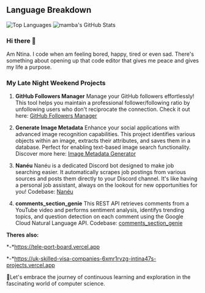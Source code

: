 ## Language Breakdown
![Top Languages](https://github-readme-stats.vercel.app/api/top-langs/?username=Intina47&layout=compact&hide=html)
![mamba's GitHub Stats](https://github-readme-stats.vercel.app/api?username=Intina47&show_icons=true&theme=radical&exclude_repo=contributed&hide=contribs)

### Hi there 👋
Am Ntina. I code when am feeling bored, happy, tired or even sad. There's something about opening up that code editor that gives me peace and gives my life a purpose.

### My Late Night Weekend Projects

1. **GitHub Followers Manager**
   Manage your GitHub followers effortlessly! This tool helps you maintain a professional follower/following ratio by unfollowing users who don't reciprocate the connection. Check it out here: [GitHub Followers Manager](https://github-followers-manager.vercel.app/)

2. **Generate Image Metadata**
   Enhance your social applications with advanced image recognition capabilities. This project identifies various objects within an image, extracts their attributes, and saves them in a database. Perfect for enabling text-based image search functionality. Discover more here: [Image Metadata Generator](https://github.com/Intina47/cv_searchengine_opt)

3. **Nanéu**
   Nanéu is a dedicated Discord bot designed to make job searching easier. It automatically scrapes job postings from various sources and posts them directly to your Discord channel. It's like having a personal job assistant, always on the lookout for new opportunities for you! Codebase: [Nanéu](https://github.com/Intina47/nan-u.git)

4. **comments_section_genie**
This REST API retrieves comments from a YouTube video and performs sentiment analysis, identifys trending topics, and question detection on each comment using the Google Cloud Natural Language API. Codebase: [comments_section_genie](https://github.com/Intina47/comments_section_genie.git)

**Theres also:**

*-*https://tele-port-board.vercel.app

*-*https://uk-skilled-visa-companies-6xmr1rvzg-intina47s-projects.vercel.app


🚀Let's embrace the journey of continuous learning and exploration in the fascinating world of computer science.
